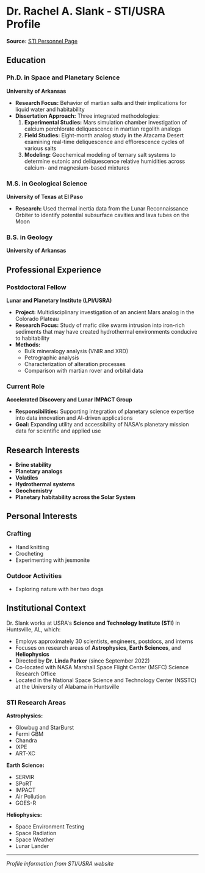 # Dr. Rachel A. Slank - STI/USRA Profile

**Source:** [STI Personnel Page](https://sti.usra.edu/personnel/rachel-slank-phd/)

## Education

### Ph.D. in Space and Planetary Science
**University of Arkansas**
- **Research Focus:** Behavior of martian salts and their implications for liquid water and habitability
- **Dissertation Approach:** Three integrated methodologies:
  1. **Experimental Studies:** Mars simulation chamber investigation of calcium perchlorate deliquescence in martian regolith analogs
  2. **Field Studies:** Eight-month analog study in the Atacama Desert examining real-time deliquescence and efflorescence cycles of various salts
  3. **Modeling:** Geochemical modeling of ternary salt systems to determine eutonic and deliquescence relative humidities across calcium- and magnesium-based mixtures

### M.S. in Geological Science
**University of Texas at El Paso**
- **Research:** Used thermal inertia data from the Lunar Reconnaissance Orbiter to identify potential subsurface cavities and lava tubes on the Moon

### B.S. in Geology
**University of Arkansas**

## Professional Experience

### Postdoctoral Fellow
**Lunar and Planetary Institute (LPI/USRA)**
- **Project:** Multidisciplinary investigation of an ancient Mars analog in the Colorado Plateau
- **Research Focus:** Study of mafic dike swarm intrusion into iron-rich sediments that may have created hydrothermal environments conducive to habitability
- **Methods:** 
  - Bulk mineralogy analysis (VNIR and XRD)
  - Petrographic analysis
  - Characterization of alteration processes
  - Comparison with martian rover and orbital data

### Current Role
**Accelerated Discovery and Lunar IMPACT Group**
- **Responsibilities:** Supporting integration of planetary science expertise into data innovation and AI-driven applications
- **Goal:** Expanding utility and accessibility of NASA's planetary mission data for scientific and applied use

## Research Interests

- **Brine stability**
- **Planetary analogs**
- **Volatiles**
- **Hydrothermal systems**
- **Geochemistry**
- **Planetary habitability across the Solar System**

## Personal Interests

### Crafting
- Hand knitting
- Crocheting
- Experimenting with jesmonite

### Outdoor Activities
- Exploring nature with her two dogs

## Institutional Context

Dr. Slank works at USRA's **Science and Technology Institute (STI)** in Huntsville, AL, which:
- Employs approximately 30 scientists, engineers, postdocs, and interns
- Focuses on research areas of **Astrophysics**, **Earth Sciences**, and **Heliophysics**
- Directed by **Dr. Linda Parker** (since September 2022)
- Co-located with NASA Marshall Space Flight Center (MSFC) Science Research Office
- Located in the National Space Science and Technology Center (NSSTC) at the University of Alabama in Huntsville

### STI Research Areas

**Astrophysics:**
- Glowbug and StarBurst
- Fermi GBM
- Chandra
- IXPE
- ART-XC

**Earth Science:**
- SERVIR
- SPoRT
- IMPACT
- Air Pollution
- GOES-R

**Heliophysics:**
- Space Environment Testing
- Space Radiation
- Space Weather
- Lunar Lander

---

*Profile information from STI/USRA website*